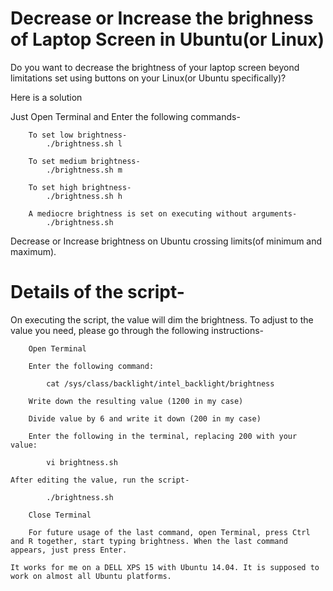 # Decrease or Increase the brighness of Laptop Screen in Ubuntu(or Linux)

Do you want to decrease the brightness of your laptop screen beyond limitations set using buttons on your Linux(or Ubuntu specifically)?

Here is a solution

Just Open Terminal and Enter the following commands-

        To set low brightness-
            ./brightness.sh l

        To set medium brightness-
            ./brightness.sh m

        To set high brightness-
            ./brightness.sh h

        A mediocre brightness is set on executing without arguments-
            ./brightness.sh


Decrease or Increase brightness on Ubuntu crossing limits(of minimum and maximum).

# Details of the script-
On executing the script, the value will dim the brightness.
To adjust to the value you need, please go through the following instructions-

        Open Terminal

        Enter the following command:

	        cat /sys/class/backlight/intel_backlight/brightness

        Write down the resulting value (1200 in my case)

        Divide value by 6 and write it down (200 in my case)

        Enter the following in the terminal, replacing 200 with your value:

        	vi brightness.sh

	After editing the value, run the script-

            ./brightness.sh

        Close Terminal

        For future usage of the last command, open Terminal, press Ctrl and R together, start typing brightness. When the last command appears, just press Enter.

    It works for me on a DELL XPS 15 with Ubuntu 14.04. It is supposed to work on almost all Ubuntu platforms.